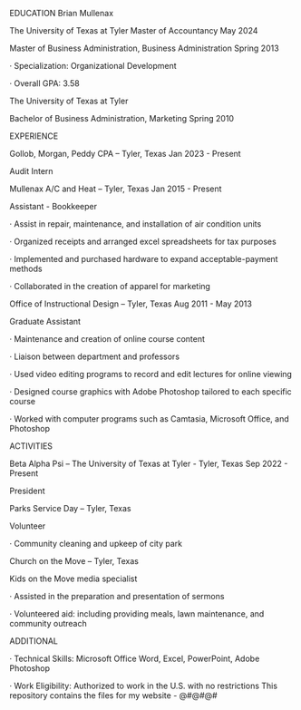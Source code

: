 EDUCATION
Brian Mullenax

The University of Texas at Tyler Master of Accountancy May 2024

Master of Business Administration, Business Administration Spring 2013

· Specialization: Organizational Development

· Overall GPA: 3.58

The University of Texas at Tyler

Bachelor of Business Administration, Marketing Spring 2010

EXPERIENCE

Gollob, Morgan, Peddy CPA – Tyler, Texas Jan 2023 - Present

Audit Intern

Mullenax A/C and Heat – Tyler, Texas Jan 2015 - Present

Assistant - Bookkeeper

· Assist in repair, maintenance, and installation of air condition units

· Organized receipts and arranged excel spreadsheets for tax purposes

· Implemented and purchased hardware to expand acceptable-payment methods

· Collaborated in the creation of apparel for marketing

Office of Instructional Design – Tyler, Texas Aug 2011 - May 2013

Graduate Assistant

· Maintenance and creation of online course content

· Liaison between department and professors

· Used video editing programs to record and edit lectures for online viewing

· Designed course graphics with Adobe Photoshop tailored to each specific course

· Worked with computer programs such as Camtasia, Microsoft Office, and Photoshop

ACTIVITIES

Beta Alpha Psi – The University of Texas at Tyler - Tyler, Texas Sep 2022 - Present

President

Parks Service Day – Tyler, Texas

Volunteer

· Community cleaning and upkeep of city park

Church on the Move – Tyler, Texas

Kids on the Move media specialist

· Assisted in the preparation and presentation of sermons

· Volunteered aid: including providing meals, lawn maintenance, and community outreach

ADDITIONAL

· Technical Skills: Microsoft Office Word, Excel, PowerPoint, Adobe Photoshop

· Work Eligibility: Authorized to work in the U.S. with no restrictions
This repository contains the files for my website - @#@#@#
